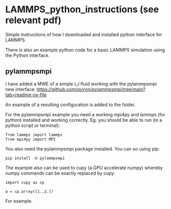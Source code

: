 # LAMMPS_python_instructions (see relevant pdf)
Simple instructions of how I downloaded and installed python interface for LAMMPS.

There is also an example python code for a basic LAMMPS simulation using the Python interface.

## pylammpsmpi

I have added a MWE of a simple LJ fluid working with the pylammpsmpi new interface: https://github.com/pyiron/pylammpsmpi/tree/main?tab=readme-ov-file

An example of a resulting configuration is added to the folder.

For the pylammpsmpi example you need a working mpi4py and lammps (for python) installed and working correctly. Eg. you should be able to run (in a python script or terminal):
```
from lammps import lammps
from mpi4py import MPI
```

You also need the pylammpsmpi package installed. You can so using pip:

```
pip install -U pylammpsmpi
```
The example also can be used to cupy (a GPU accelerate numpy) whereby numpy commands can be exactly replaced by cupy:

```
import cupy as cp

a = cp.array([1.,2.])
```
For example.
